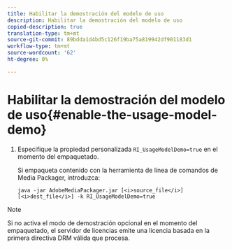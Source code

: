 ```yaml
---
title: Habilitar la demostración del modelo de uso
description: Habilitar la demostración del modelo de uso
copied-description: true
translation-type: tm+mt
source-git-commit: 89bdda1d4bd5c126f19ba75a819942df901183d1
workflow-type: tm+mt
source-wordcount: '62'
ht-degree: 0%

---
```



# Habilitar la demostración del modelo de uso{#enable-the-usage-model-demo}

1. Especifique la propiedad personalizada `RI_UsageModelDemo=true` en el momento del empaquetado.

   Si empaqueta contenido con la herramienta de línea de comandos de Media Packager, introduzca:

   ```
   java -jar AdobeMediaPackager.jar [<i>source_file</i>] [<i>dest_file</i>] -k RI_UsageModelDemo=true
   ```

>[!NOTE]
>
>Si no activa el modo de demostración opcional en el momento del empaquetado, el servidor de licencias emite una licencia basada en la primera directiva DRM válida que procesa.

